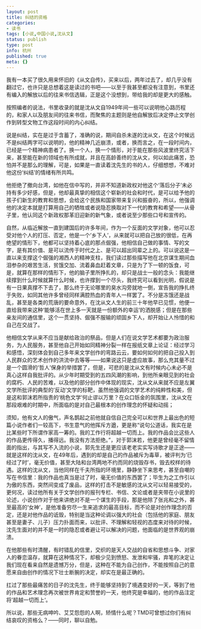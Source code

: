 ```yaml
---
layout: post
title: 纠结的资格
categories:
- 读书
tags: [小说,中国小说,沈从文]
status: publish
type: post
info: 杭州
published: true
meta: {}
---
```


我有一本买了很久用来怀旧的《从文自传》，买来以后，两年过去了，却几乎没有翻过它，也许只是总想着这是读过的书吧——以至于我甚至都没有注意到，书里还有编入的解放以后的往来书信选辑，正是这个没想到，带给我的却是更大的感触。

按照编者的说法，书里收录的就是沈从文自1949年间一些可以说明他心路历程的，和家人以及朋友间的往来书信，而聚焦的主题则是他自解放后决定停止文学创作到转型文物工作这段时间的内心纠结。

说是纠结，实在是过于含蓄了，准确的说，期间自杀未遂的沈从文，在这个时候远不是纠结两字可以说明的，他的精神几近崩溃，或者，换而言之，在一段时间内，已经是一个精神病患者了。换一个人，换一个情形，对于能在那些风波里终究活下来，甚至能在新的领域也有所成就，并且在高龄善终的沈从文，何以如此痛苦，恐怕并不是那么的理解，可是，如果是一直读着沈先生的书的人，仔细想想，不难对他这份‘纠结’的情绪有所共鸣。

他拒绝了撤向台湾，如他在信中写的，并非不知道新政权对他这个‘落后分子’未必持有多少好感，但是，他却最真挚的相信这个崭新的社会和时代，是可以给予他的孩子们新生的教育和思想，会给这个民族和国家带来复兴和振奋的，所以，他强调他的决定本就是打算用自己的牺牲或者说隐忍换取对下一代的教育和希望——从骨子里，他认同这个新政权那革旧迎新的新气象，或者说至少那些口号和宣传的。

自然，从临近解放一直到建国后的许多年间，作为一个反面的文学对象，他可以忍受对他个人的打压、否定，他是一个‘乡下人’，从来就可以把自己放的很低，在再绝望的情形下，他都可以坚持着心底的那点倔强，他相信自己做的事情、写的文字，是有其价值、是可以流传于时代之上、是可以超出同辈之上的。可以说这是一直以来支撑这个倔强的湘西人的精神支柱，我们读过那些描写他在北京谋生期间血泪参杂的艰苦生活，贫饿交加、流着鼻血赶着文章，只是为了下一顿的饭食，可是，就算在那样的情形下，他的脑子里所挣扎的，却只是战士一般的念头：我能继续撑到什么时候就算什么时候，也许撑到一个尽头，我终究可以看到光明，假说是有一日果真撑不下去了，那么终于无论哪里的臭水沟旁就地一倒，宣告我的挣扎终于失败，如同其他许多曾经同样满腔热血的青年人一样罢了。不分是冻饿还是战乱，甚至是各类的荒唐的要命意外，在沈从文人生的前三十年他早已见惯，他便一直给我带来这种‘能够活在世上多一天就是一份额外的幸运’的洒脱感；但是在那些亲友间的通信里，这个一贯坚持、倔强不服输的顽固乡下人，却开始让人怜惜的和自己在交战了。

他相信文学从来不应当是献给政治的祭品，但是人们在说文学艺术都要为政治服务，为人民服务，甚至他自己开始如同精神分裂一样在报纸文章上论证：经过学习和感悟，深刻体会到自己多年来文学创作的弯路云云，要如何如何的把自己投入到人民群众的艺术创作的洪流中去等等——如果说这只是虚应故事，那么充其量不过是一个圆滑的‘哲人’保身的举措罢了，但是，可悲的是沈从文有时候内心未必不是真心这样自我批评的。从少年时期受到的五四风潮的影响，到他所亲眼见到的社会的腐朽、人民的苦难，以及他的部分创作中体现的现实，沈从文从来就不应是左翼文学所批评的典型的‘反动’文学的标靶，虽然他强调的文学艺术的纯粹性和美，但是这和郭沫若所指责的‘桃色文学’何止谬以万里？在众口铄金的氛围里，沈从文在那段艰难的时期中，所面临的是对自己最根本的创作理念的怀疑和动摇；

须知，他有文人的傲气，声名鹊起之前他就自信自己完全可以和世界上最出色的短篇小说作者们一较高下，书生意气的他挥斥方遒，更是称“说句公道话，我实在是比某些时下所谓作家高一筹的。我的工作行将超越一切而上。我的作品会比这些人的作品更传得久，播得远。我没有方法拒绝。”，对于郭沫若，他更是曾经毫不留情面的指出，与其写不入流的小说，郭先生还是更应该老老实实写诗歌才是正途——就是这样的沈从文，在49年后，遇到的却是自己的作品被斥为毒草，被评判为‘已经过了时’，毫无价值，甚至大陆和台湾两地不约而同的烧毁存书，毁去校样的待遇。这样的沈从文，当他同样在千夫所指的环境里，静静坐下来思考，甚至自嘲的写在书信里：我的作品也真当是过了时，毫无价值的东西罢了；毕生为之工作引以为傲的东西，突然间变成了废品，这样的打击不是敏感的沈从文可以轻易接受的，更何况，读过他所有关于文学创作的报刊专栏、书信、文论或者是夹带在小说里的论述，小说创作对于他来讲绝对不是一个谋生的手段，那是他除了张兆和之外，甚至最高的‘女神’，是他准备穷尽一生来追求的最高目标，而不论是对创作理念的否定，还是对他作品的诋毁，特别是当这种论调以强大的社会（包括他的家庭、朋友甚至是妻子、儿子）压力扑面而来，以批评、不理解和轻视的态度来对待的时候，沈先生面对的并不是一时的隐忍或者避让可以解决的问题，他面临的是世界观的崩溃。

在他那些有时清醒，有时错乱的信里，交织的是天人交战的自省和思想斗争、对家人的眷恋温存，就算在这种情况下，却极少见到愤怒、发泄和牢骚，弃笔的决定让我们现在看来自然是遗憾万分，但是，这种在不能为自己创作，不能按照自己的意愿来自由创作的情况下壮士断腕的决定，却实在是最正确的。

扛过了那些最痛苦的日子的沈先生，终于能够坚持到了境遇变好的一天，等到了他的作品和艺术理念再次被世界肯定和赞誉的一天，他终究是幸福的，他的作品注定将’超越一切而上‘。

所以说，那些无病呻吟、艾艾怨怨的人啊，矫情什么呢？TMD可曾想过你们有纠结哀叹的资格么？——同时，聊以自勉。

